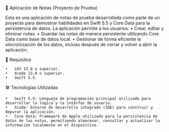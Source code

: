 📝 Aplicación de Notas (Proyecto de Prueba)

Esta es una aplicación de notas de prueba desarrollada como parte de un proyecto para demostrar habilidades en Swift 5.5 y Core Data para la persistencia de datos. La aplicación permite a los usuarios:
	•	Crear, editar y eliminar notas.
	•	Guardar las notas de manera persistente utilizando Core Data como base de datos local.
	•	Gestionar de forma eficiente la sincronización de los datos, incluso después de cerrar y volver a abrir la aplicación.

📱 Requisitos

	•	iOS 15.0 o superior.
	•	Xcode 13.0 o superior.
	•	Swift 5.5.

🛠️ Tecnologías Utilizadas

	•	Swift 5.5: Lenguaje de programación principal utilizado para desarrollar la lógica y la interfaz de usuario.
	•	Xcode: Entorno de desarrollo integrado (IDE) para construir y depurar la aplicación.
	•	Core Data: Framework de Apple utilizado para la persistencia de datos de las notas, permitiendo almacenar, consultar y actualizar la información localmente en el dispositivo.
